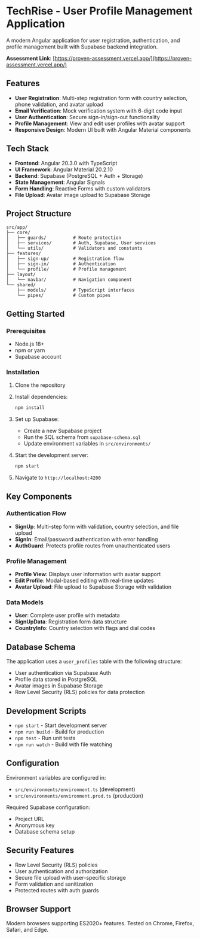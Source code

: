 # TechRise - User Profile Management Application

A modern Angular application for user registration, authentication, and profile management built with Supabase backend integration.

**Assessment Link**: [https://proven-assessment.vercel.app/](https://proven-assessment.vercel.app/)

## Features

- **User Registration**: Multi-step registration form with country selection, phone validation, and avatar upload
- **Email Verification**: Mock verification system with 6-digit code input
- **User Authentication**: Secure sign-in/sign-out functionality
- **Profile Management**: View and edit user profiles with avatar support
- **Responsive Design**: Modern UI built with Angular Material components

## Tech Stack

- **Frontend**: Angular 20.3.0 with TypeScript
- **UI Framework**: Angular Material 20.2.10
- **Backend**: Supabase (PostgreSQL + Auth + Storage)
- **State Management**: Angular Signals
- **Form Handling**: Reactive Forms with custom validators
- **File Upload**: Avatar image upload to Supabase Storage

## Project Structure

```
src/app/
├── core/
│   ├── guards/          # Route protection
│   ├── services/        # Auth, Supabase, User services
│   └── utils/           # Validators and constants
├── features/
│   ├── sign-up/         # Registration flow
│   ├── sign-in/         # Authentication
│   └── profile/         # Profile management
├── layout/
│   └── navbar/          # Navigation component
└── shared/
    ├── models/          # TypeScript interfaces
    └── pipes/           # Custom pipes
```

## Getting Started

### Prerequisites

- Node.js 18+
- npm or yarn
- Supabase account

### Installation

1. Clone the repository
2. Install dependencies:

   ```bash
   npm install
   ```

3. Set up Supabase:

   - Create a new Supabase project
   - Run the SQL schema from `supabase-schema.sql`
   - Update environment variables in `src/environments/`

4. Start the development server:

   ```bash
   npm start
   ```

5. Navigate to `http://localhost:4200`

## Key Components

### Authentication Flow

- **SignUp**: Multi-step form with validation, country selection, and file upload
- **SignIn**: Email/password authentication with error handling
- **AuthGuard**: Protects profile routes from unauthenticated users

### Profile Management

- **Profile View**: Displays user information with avatar support
- **Edit Profile**: Modal-based editing with real-time updates
- **Avatar Upload**: File upload to Supabase Storage with validation

### Data Models

- **User**: Complete user profile with metadata
- **SignUpData**: Registration form data structure
- **CountryInfo**: Country selection with flags and dial codes

## Database Schema

The application uses a `user_profiles` table with the following structure:

- User authentication via Supabase Auth
- Profile data stored in PostgreSQL
- Avatar images in Supabase Storage
- Row Level Security (RLS) policies for data protection

## Development Scripts

- `npm start` - Start development server
- `npm run build` - Build for production
- `npm test` - Run unit tests
- `npm run watch` - Build with file watching

## Configuration

Environment variables are configured in:

- `src/environments/environment.ts` (development)
- `src/environments/environment.prod.ts` (production)

Required Supabase configuration:

- Project URL
- Anonymous key
- Database schema setup

## Security Features

- Row Level Security (RLS) policies
- User authentication and authorization
- Secure file upload with user-specific storage
- Form validation and sanitization
- Protected routes with auth guards

## Browser Support

Modern browsers supporting ES2020+ features. Tested on Chrome, Firefox, Safari, and Edge.
